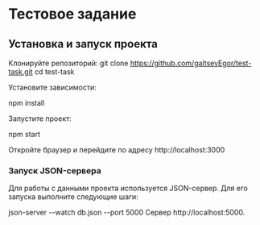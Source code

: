 # Тестовое задание

## Установка и запуск проекта

Клонируйте репозиторий:
   git clone https://github.com/galtsevEgor/test-task.git
   cd test-task

Установите зависимости:

npm install

Запустите проект:

npm start

Откройте браузер и перейдите по адресу http://localhost:3000

### Запуск JSON-сервера
Для работы с данными проекта используется JSON-сервер. Для его запуска выполните следующие шаги:

json-server --watch db.json --port 5000
Cервер http://localhost:5000. 